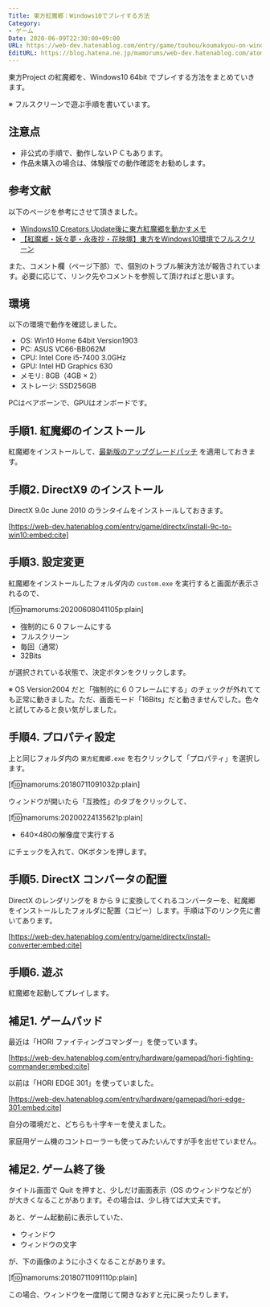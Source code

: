 ```yaml
---
Title: 東方紅魔郷：Windows10でプレイする方法
Category:
- ゲーム
Date: 2020-06-09T22:30:00+09:00
URL: https://web-dev.hatenablog.com/entry/game/touhou/koumakyou-on-windows10
EditURL: https://blog.hatena.ne.jp/mamorums/web-dev.hatenablog.com/atom/entry/10257846132600099675
---
```


東方Project の紅魔郷を、Windows10 64bit でプレイする方法をまとめていきます。

※ フルスクリーンで遊ぶ手順を書いています。


## 注意点
- 非公式の手順で、動作しないＰＣもあります。
- 作品未購入の場合は、体験版での動作確認をお勧めします。


## 参考文献
以下のページを参考にさせて頂きました。

- <a target="_blank" href="http://ch.nicovideo.jp/sapils275/blomaga/ar1236895">Windows10 Creators Update後に東方紅魔郷を動かすメモ</a>
- <a target="_blank" href="http://ch.nicovideo.jp/k2snd/blomaga/ar1004442">【紅魔郷・妖々夢・永夜抄・花映塚】東方をWindows10環境でフルスクリーン</a>

また、コメント欄（ページ下部）で、個別のトラブル解決方法が報告されています。必要に応じて、リンク先やコメントを参照して頂ければと思います。


## 環境
以下の環境で動作を確認しました。

- OS: Win10 Home 64bit Version1903
- PC: ASUS VC66-BB062M
- CPU: Intel Core i5-7400 3.0GHz
- GPU: Intel HD Graphics 630
- メモリ: 8GB（4GB × 2）
- ストレージ: SSD256GB

PCはベアボーンで、GPUはオンボードです。


## 手順1. 紅魔郷のインストール
紅魔郷をインストールして、[最新版のアップグレードパッチ](https://www16.big.or.jp/~zun/html/th06.html) を適用しておきます。


## 手順2. DirectX9 のインストール
DirectX 9.0c June 2010 のランタイムをインストールしておきます。

[https://web-dev.hatenablog.com/entry/game/directx/install-9c-to-win10:embed:cite]


## 手順3. 設定変更
紅魔郷をインストールしたフォルダ内の `custom.exe` を実行すると画面が表示されるので、

[f:id:mamorums:20200608041105p:plain]

- 強制的に６０フレームにする
- フルスクリーン
- 毎回（通常）
- 32Bits

が選択されている状態で、決定ボタンをクリックします。

※ OS Version2004 だと「強制的に６０フレームにする」のチェックが外れてても正常に動きました。ただ、画面モード「16Bits」だと動きませんでした。色々と試してみると良い気がしました。


## 手順4. プロパティ設定
上と同じフォルダ内の `東方紅魔郷.exe` を右クリックして「プロパティ」を選択します。

[f:id:mamorums:20180711091032p:plain]

ウィンドウが開いたら「互換性」のタブをクリックして、

[f:id:mamorums:20200224135621p:plain]

- 640×480の解像度で実行する

にチェックを入れて、OKボタンを押します。


## 手順5. DirectX コンバータの配置
DirectX のレンダリングを 8 から 9 に変換してくれるコンバーターを、紅魔郷をインストールしたフォルダに配置（コピー）します。手順は下のリンク先に書いてあります。

[https://web-dev.hatenablog.com/entry/game/directx/install-converter:embed:cite]


## 手順6. 遊ぶ
紅魔郷を起動してプレイします。


## 補足1. ゲームパッド
最近は「HORI ファイティングコマンダー」を使っています。

[https://web-dev.hatenablog.com/entry/hardware/gamepad/hori-fighting-commander:embed:cite]

以前は「HORI EDGE 301」を使っていました。

[https://web-dev.hatenablog.com/entry/hardware/gamepad/hori-edge-301:embed:cite]

自分の環境だと、どちらも十字キーを使えました。

家庭用ゲーム機のコントローラーも使ってみたいんですが手を出せていません。


## 補足2. ゲーム終了後
タイトル画面で Quit を押すと、少しだけ画面表示（OS のウィンドウなどが）が大きくなることがあります。その場合は、少し待てば大丈夫です。

あと、ゲーム起動前に表示していた、

- ウィンドウ
- ウィンドウの文字

が、下の画像のように小さくなることがあります。

[f:id:mamorums:20180711091110p:plain]

この場合、ウィンドウを一度閉じて開きなおすと元に戻ったりします。


